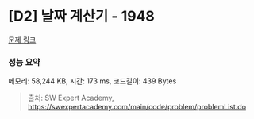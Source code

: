 # [D2] 날짜 계산기 - 1948 

[문제 링크](https://swexpertacademy.com/main/code/problem/problemDetail.do?contestProbId=AV5PnnU6AOsDFAUq) 

### 성능 요약

메모리: 58,244 KB, 시간: 173 ms, 코드길이: 439 Bytes



> 출처: SW Expert Academy, https://swexpertacademy.com/main/code/problem/problemList.do